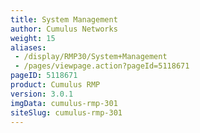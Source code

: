 ```yaml
---
title: System Management
author: Cumulus Networks
weight: 15
aliases:
 - /display/RMP30/System+Management
 - /pages/viewpage.action?pageId=5118671
pageID: 5118671
product: Cumulus RMP
version: 3.0.1
imgData: cumulus-rmp-301
siteSlug: cumulus-rmp-301
---
```

<article id="html-search-results" class="ht-content" style="display: none;">

</article>

<footer id="ht-footer">

</footer>
